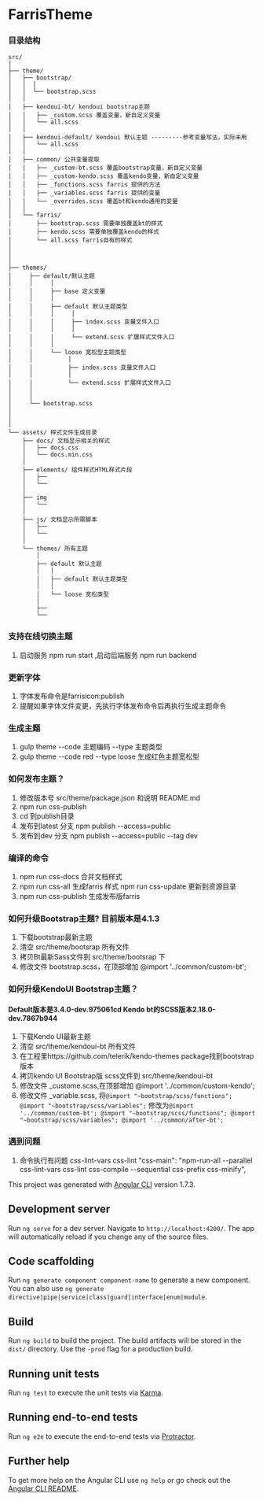 # FarrisTheme
### 目录结构
```
src/
│ 
├── theme/
│   ├── bootstrap/
│   │  │ 
│   │  └── bootstrap.scss
│   │
│   ├── kendoui-bt/ kendoui bootstrap主题
│   │   ├── _custom.scss 覆盖变量，新自定义变量
│   │   └── all.scss
│   │
│   ├── kendoui-default/ kendoui 默认主题 ---------参考变量写法，实际未用
│   │   └── all.scss
│   │
│   ├── common/ 公共变量提取
│   │   ├── _custom-bt.scss 覆盖bootstrap变量，新自定义变量
│   │   ├── _custom-kendo.scss 覆盖kendo变量，新自定义变量
│   │   ├── _functions.scss farris 提供的方法
│   │   ├── _variables.scss farris 提供的变量
│   │   └── _overrides.scss 覆盖bt和kendo通用的变量
│   │
│   └── farris/
│       ├── bootstrap.scss 需要单独覆盖bt的样式
│       ├── kendo.scss 需要单独覆盖kendo的样式
│       └── all.scss farris自有的样式
│ 
│ 
│ 
├── themes/ 
│     ├── default/默认主题
│     │     │ 
│     │     ├── base 定义变量
│     │     │ 
│     │     ├── default 默认主题类型
│     │     │     │
│     │     │     ├── index.scss 变量文件入口
│     │     │     │
│     │     │     └── extend.scss 扩展样式文件入口
│     │     │ 
│     │     └── loose 宽松型主题类型
│     │          │
│     │          ├── index.scss 变量文件入口
│     │          │
│     │          └── extend.scss 扩展样式文件入口 
│     │      
│     │     
│     └── bootstrap.scss
│ 
│ 
│ 
└── assets/ 样式文件生成目录
    ├── docs/ 文档显示相关的样式
    │   ├── docs.css 
    │   └── docs.min.css
    │ 
    ├── elements/ 组件样式HTML样式片段
    │   ├── 
    │   └── 
    │ 
    ├── img
    │   └── 
    │ 
    ├── js/ 文档显示所需脚本
    │   ├── 
    │   └── 
    │ 
    └── themes/ 所有主题
        │ 
        ├── default 默认主题
        │   │ 
        │   ├── default 默认主题类型
        │   │ 
        │   └── loose 宽松类型
        |
        ├── 
        └── 

```
### 支持在线切换主题
1. 启动服务 npm run start ,启动后端服务 npm run backend

### 更新字体
1. 字体发布命令是farrisicon:publish
2. 提醒如果字体文件变更，先执行字体发布命令后再执行生成主题命令

### 生成主题
1. gulp theme --code 主题编码 --type 主题类型
2. gulp theme --code red --type loose 生成红色主题宽松型

### 如何发布主题？ 
1. 修改版本号 src/theme/package.json 和说明 README.md
2. npm run css-publish 
3. cd 到publish目录
4. 发布到latest 分支 npm publish --access=public 
5. 发布到dev 分支  npm publish --access=public --tag dev

### 编译的命令
1. npm run css-docs 合并文档样式
2. npm run css-all 生成farris 样式 npm run css-update 更新到资源目录
3. npm run css-publish 生成发布版farris

### 如何升级Bootstrap主题? 目前版本是4.1.3
1. 下载bootstrap最新主题
2. 清空 src/theme/bootsrap 所有文件
3. 拷贝Bt最新Sass文件到 src/theme/bootsrap 下
4. 修改文件 bootstrap.scss，在顶部增加 @import '../common/custom-bt';

### 如何升级KendoUI Bootstrap主题？ 
#### Default版本是3.4.0-dev.975061cd Kendo bt的SCSS版本2.18.0-dev.7867b944
1. 下载Kendo UI最新主题
2. 清空 src/theme/kendoui-bt 所有文件
3. 在工程里https://github.com/telerik/kendo-themes package找到bootstrap版本
4. 拷贝kendo UI Bootstrap版 scss文件到  src/theme/kendoui-bt 
5. 修改文件 _custome.scss,在顶部增加  @import '../common/custom-kendo';
6. 修改文件 _variable.scss, 将`
@import "~bootstrap/scss/functions";
@import "~bootstrap/scss/variables";
`
修改为`
@import '../common/custom-bt';
@import "~bootstrap/scss/functions";
@import "~bootstrap/scss/variables";
@import '../common/after-bt';
`


### 遇到问题
1. 命令执行有问题 css-lint-vars css-lint 
"css-main": "npm-run-all --parallel css-lint-vars css-lint css-compile --sequential css-prefix css-minify",

This project was generated with [Angular CLI](https://github.com/angular/angular-cli) version 1.7.3.

## Development server

Run `ng serve` for a dev server. Navigate to `http://localhost:4200/`. The app will automatically reload if you change any of the source files.

## Code scaffolding

Run `ng generate component component-name` to generate a new component. You can also use `ng generate directive|pipe|service|class|guard|interface|enum|module`.

## Build

Run `ng build` to build the project. The build artifacts will be stored in the `dist/` directory. Use the `-prod` flag for a production build.

## Running unit tests

Run `ng test` to execute the unit tests via [Karma](https://karma-runner.github.io).

## Running end-to-end tests

Run `ng e2e` to execute the end-to-end tests via [Protractor](http://www.protractortest.org/).

## Further help

To get more help on the Angular CLI use `ng help` or go check out the [Angular CLI README](https://github.com/angular/angular-cli/blob/master/README.md).
